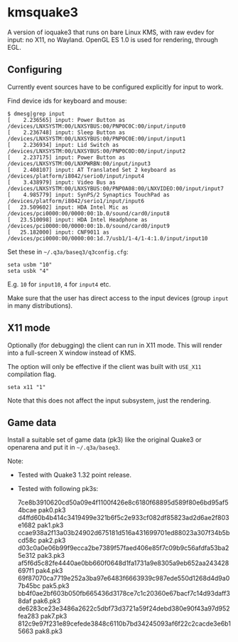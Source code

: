 kmsquake3
==========

A version of ioquake3 that runs on bare Linux KMS, with raw evdev for
input: no X11, no Wayland. OpenGL ES 1.0 is used for rendering, through EGL.

Configuring
-------------

Currently event sources have to be configured explicitly for input to work.

Find device ids for keyboard and mouse:
```
$ dmesg|grep input
[    2.236565] input: Power Button as /devices/LNXSYSTM:00/LNXSYBUS:00/PNP0C0C:00/input/input0
[    2.236748] input: Sleep Button as /devices/LNXSYSTM:00/LNXSYBUS:00/PNP0C0E:00/input/input1
[    2.236934] input: Lid Switch as /devices/LNXSYSTM:00/LNXSYBUS:00/PNP0C0D:00/input/input2
[    2.237175] input: Power Button as /devices/LNXSYSTM:00/LNXPWRBN:00/input/input3
[    2.408107] input: AT Translated Set 2 keyboard as /devices/platform/i8042/serio0/input/input4
[    3.438979] input: Video Bus as /devices/LNXSYSTM:00/LNXSYBUS:00/PNP0A08:00/LNXVIDEO:00/input/input7
[    4.985779] input: SynPS/2 Synaptics TouchPad as /devices/platform/i8042/serio1/input/input6
[   23.509602] input: HDA Intel Mic as /devices/pci0000:00/0000:00:1b.0/sound/card0/input8
[   23.510098] input: HDA Intel Headphone as /devices/pci0000:00/0000:00:1b.0/sound/card0/input9
[   25.182000] input: CNF9011 as /devices/pci0000:00/0000:00:1d.7/usb1/1-4/1-4:1.0/input/input10
```
Set these in `~/.q3a/baseq3/q3config.cfg`:
```
seta usbm "10"
seta usbk "4"
```
E.g. `10` for `input10`, `4` for `input4` etc.

Make sure that the user has direct access to the input devices
(group `input` in many distributions).

X11 mode
----------
Optionally (for debugging) the client can run in X11 mode.
This will render into a full-screen X window instead of KMS.

The option will only be effective if the client was built with `USE_X11`
compilation flag.

```
seta x11 "1"
```
Note that this does not affect the input subsystem, just the rendering.

Game data
------------
Install a suitable set of game data (pk3) like the original Quake3 or
openarena and put it in `~/.q3a/baseq3`.

Note:

- Tested with Quake3 1.32 point release.

- Tested with following pk3s:

    7ce8b3910620cd50a09e4f1100f426e8c6180f68895d589f80e6bd95af54bcae  pak0.pk3
    d4ffd60b4b414c3419499e321b6f5c2e933cf082df85823ad2d6ae2f803e1682  pak1.pk3
    ccae938a2f13a03b24902d675181d516a431699701ed88023a307f34b5bcd58c  pak2.pk3
    d03c0a0e06b99f9ecca2be7389f57faed406e85f7c09b9c56afdfa53ba25e312  pak3.pk3
    af5f6d5c82fe4440ae0bb660f0648d1fa1731a9e8305a9eb652aa243428697f1  pak4.pk3
    69f87070ca7719e252a3ba97e6483f6663939c987ede550d1268d4d9a07b45bc  pak5.pk3
    bb4f0ae2bf603b050fb665436d3178ce7c1c20360e67bacf7c14d93daff38daf  pak6.pk3
    de6283ce23e3486a2622c5dbf73d3721a59f24debd380e90f43a97d952fea283  pak7.pk3
    812c9e97f231e89cefede3848c6110b7bd34245093af6f22c2cacde3e6b15663  pak8.pk3

